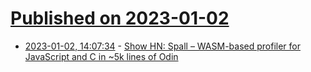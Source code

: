 # [Published on 2023-01-02](index.md)

* [2023-01-02, 14:07:34](https://news.ycombinator.com/item?id=34217938) - [Show HN: Spall – WASM-based profiler for JavaScript and C in ~5k lines of Odin](https://gravitymoth.com/spall/)
